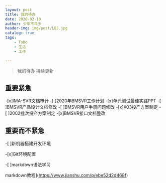 ```yaml
---
layout: post
title: 我的待办
date: 2020-02-10
author: 少年不年少
header-img: img/post/LBJ.jpg
catalog: true
tags:
    - ToDo
    - 生活
    - 工作

---
```



> 我的待办 持续更新 

## 重要紧急 
-[x]IMA-SVR文档审计
-[ ]2020年BMSVR工作计划
-[x]单元测试最佳实践PPT
-[ ]BMSVR产品设计文档修改
-[ ]BMSVR用户手册问题修改
-[x]X03投产方案制定
-[ ]2002批次投产方案制定
-[x]BMSVR接口文档整改

## 重要而不紧急 
-[ ]新机器搭建开发环境

-[x]Git环境配置

-[ ]markdown语法学习 

  markdown教程](https://www.jianshu.com/p/ebe52d2d468f)
